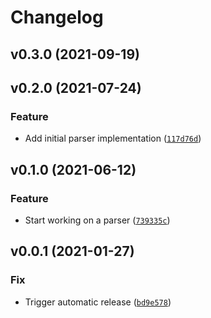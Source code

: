 # Changelog

<!--next-version-placeholder-->

## v0.3.0 (2021-09-19)

## v0.2.0 (2021-07-24)
### Feature
* Add initial parser implementation ([`117d76d`](https://github.com/vberlier/mecha/commit/117d76d807b5a27e8b83a9cebd63c0d8ec70d8d4))

## v0.1.0 (2021-06-12)
### Feature
* Start working on a parser ([`739335c`](https://github.com/vberlier/mecha/commit/739335c4d2f1d09136291e03c2324491eb69279b))

## v0.0.1 (2021-01-27)
### Fix
* Trigger automatic release ([`bd9e578`](https://github.com/vberlier/mecha/commit/bd9e578e353faa958514625761bb28e43ca6694c))
